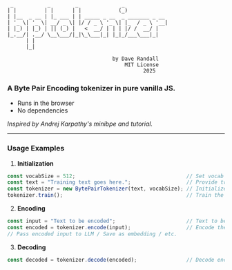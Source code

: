 ```
 _           _        _              _              
| |         | |      | |            (_)             
| |__  _ __ | |_ ___ | | _____ _ __  _ _______ _ __ 
| '_ \| '_ \| __/ _ \| |/ / _ \ '_ \| |_  / _ \ '__|
| |_) | |_) | || (_) |   <  __/ | | | |/ /  __/ |   
|_.__/| .__/ \__\___/|_|\_\___|_| |_|_/___\___|_|   
      | |                                           
      |_|       

                                  by Dave Randall
                                      MIT License
                                            2025

```
### A Byte Pair Encoding tokenizer in pure vanilla JS.

- Runs in the browser
- No dependencies

*Inspired by Andrej Karpathy's minibpe and tutorial.*
_____________________________

### Usage Examples

1. **Initialization**
```js
const vocabSize = 512;                                    // Set vocab size. (Default is 276)
const text = "Training text goes here.";                  // Provide training text.
const tokenizer = new BytePairTokenizer(text, vocabSize); // Initialize class.
tokenizer.train();                                        // Train the model.
```
2. **Encoding**
```js
const input = "Text to be encoded";                       // Text to be encoded
const encoded = tokenizer.encode(input);                  // Encode the text
// Pass encoded input to LLM / Save as embedding / etc.
```
3. **Decoding**
```js
const decoded = tokenizer.decode(encoded);                // Decode encoded text back to string
```
